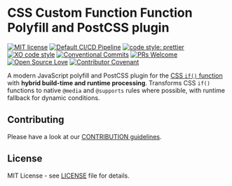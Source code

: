 # CSS Custom Function Function Polyfill and PostCSS plugin

[![MIT license](https://img.shields.io/npm/l/css-custom-functions-polyfill.svg "license MIT badge")](https://opensource.org/licenses/mit-license.php)
[![Default CI/CD Pipeline](https://github.com/mfranzke/css-custom-functions-polyfill/actions/workflows/default.yml/badge.svg)](https://github.com/mfranzke/css-custom-functions-polyfill/actions/workflows/default.yml)
[![code style: prettier](https://img.shields.io/badge/code_style-prettier-ff69b4.svg?style=flat-square)](https://github.com/prettier/prettier)
[![XO code style](https://img.shields.io/badge/code_style-XO-5ed9c7.svg)](https://github.com/xojs/xo)
[![Conventional Commits](https://img.shields.io/badge/Conventional%20Commits-1.0.0-yellow.svg)](https://conventionalcommits.org)
[![PRs Welcome](https://img.shields.io/badge/PRs-welcome-brightgreen.svg?style=flat-square)](http://makeapullrequest.com)
[![Open Source Love](https://badges.frapsoft.com/os/v3/open-source.svg?v=103)](https://github.com/ellerbrock/open-source-badges/)
[![Contributor Covenant](https://img.shields.io/badge/Contributor%20Covenant-2.0-4baaaa.svg)](CODE-OF-CONDUCT.md)

A modern JavaScript polyfill and PostCSS plugin for the [CSS `if()` function](https://developer.mozilla.org/en-US/docs/Web/CSS/if) with **hybrid build-time and runtime processing**. Transforms CSS `if()` functions to native `@media` and `@supports` rules where possible, with runtime fallback for dynamic conditions.

## Contributing

Please have a look at our [CONTRIBUTION guidelines](CONTRIBUTING.md).

## License

MIT License - see [LICENSE](LICENSE) file for details.
